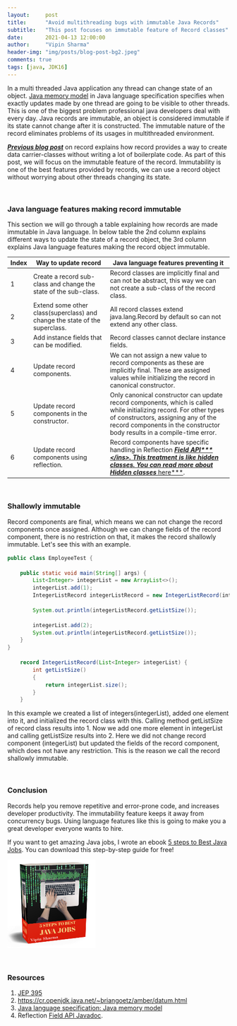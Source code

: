 ```yaml
---
layout:     post
title:      "Avoid multithreading bugs with immutable Java Records"
subtitle:   "This post focuses on immutable feature of Record classes"
date:       2021-04-13 12:00:00
author:     "Vipin Sharma"
header-img: "img/posts/blog-post-bg2.jpeg"
comments: true
tags: [java, JDK16]
---
```


In a multi threaded Java application any thread can change state of an object. [Java memory model](https://docs.oracle.com/javase/specs/jls/se16/html/jls-17.html#jls-17.4) in Java language specification specifies when exactly updates made by one thread are going to be visible to other threads. This is one of the biggest problem professional java developers deal with every day. Java records are immutable, an object is considered immutable if its state cannot change after it is constructed. The immutable nature of the record eliminates problems of its usages in multithreaded environment.

<ins>***[Previous blog post](https://jfeatures.com/blog/records)***</ins> on record explains how record provides a way to create data carrier-classes without writing a lot of boilerplate code. As part of this post, we will focus on the immutable feature of the record. Immutability is one of the best features provided by records, we can use a record object without worrying about other threads changing its state.

<br>

### Java language features making record immutable

This section we will go through a table explaining how records are made immutable in Java language. In below table the 2nd column explains different ways to update the state of a record object, the 3rd column explains Java language features making the record object immutable.

| Index   | Way to update record | Java language features preventing it |
|---------|------------|------------|
|    1    | Create a record sub-class and change the state of the sub-class. | Record classes are implicitly final and can not be abstract, this way we can not create a sub-class of the record class. |
|    2    | Extend some other class(superclass) and change the state of the superclass.  | All record classes extend java.lang.Record by default so can not extend any other class. |
|    3    | Add instance fields that can be modified. | Record classes cannot declare instance fields. |
|    4    | Update record components. | We can not assign a new value to record components as these are implicitly final. These are assigned values while initializing the record in canonical constructor. |
|    5    | Update record components in the constructor. |  Only canonical constructor can update record components, which is called while initializing record. For other types of constructors, assigning any of the record components in the constructor body results in a compile-time error. |
|    6    | Update record components using reflection. | Record components have specific handling in Reflection <ins>***[Field API](https://docs.oracle.com/en/java/javase/16/docs/api/java.base/java/lang/reflect/Field.html#set(java.lang.Object,java.lang.Object))***</ins>. This treatment is like hidden classes. You can read more about Hidden classes <ins>***[here](https://jfeatures.com/blog/HiddenClass)***</ins>. |

<br>

### Shallowly immutable

Record components are final, which means we can not change the record components once assigned. Although we can change fields of the record component, there is no restriction on that, it makes the record shallowly immutable. Let's see this with an example.

```java
public class EmployeeTest {

    public static void main(String[] args) {
        List<Integer> integerList = new ArrayList<>();
        integerList.add(1);
        IntegerListRecord integerListRecord = new IntegerListRecord(integerList);

        System.out.println(integerListRecord.getListSize());

        integerList.add(2);
        System.out.println(integerListRecord.getListSize());
    }
}

    record IntegerListRecord(List<Integer> integerList) {
        int getListSize()
        {
            return integerList.size();
        }
    }
```

In this example we created a list of integers(integerList), added one element into it, and initialized the record class with this. Calling method getListSize of record class results into 1. Now we add one more element in integerList and calling getListSize results into 2. Here we did not change record component (integerList) but updated the fields of the record component, which does not have any restriction. This is the reason we call the record shallowly immutable.

<br>

### Conclusion

Records help you remove repetitive and error-prone code, and increases developer productivity. The immutability feature keeps it away from concurrency bugs. Using language features like this is going to make you a great developer everyone wants to hire.

If you want to get amazing Java jobs, I wrote an ebook [5 steps to Best Java Jobs](https://jfeatures.com/). You can download this step-by-step guide for free!

[<img src="../img/ebook_upd.png" width="200" height="200">](https://jfeatures.com/)

<br>

### Resources

1. [JEP 395](https://openjdk.java.net/jeps/395)
2. https://cr.openjdk.java.net/~briangoetz/amber/datum.html
3. [Java language specification: Java memory model](https://docs.oracle.com/javase/specs/jls/se16/html/jls-17.html#jls-17.4)
4. Reflection [Field API Javadoc](https://docs.oracle.com/en/java/javase/16/docs/api/java.base/java/lang/reflect/Field.html#set(java.lang.Object,java.lang.Object)).
